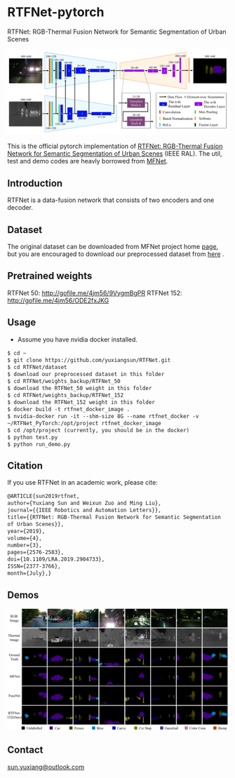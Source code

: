 # RTFNet-pytorch

RTFNet: RGB-Thermal Fusion Network for Semantic Segmentation of Urban Scenes

<img src="doc/network.png" width="900px"/>
 
This is the official pytorch implementation of [RTFNet: RGB-Thermal Fusion Network for Semantic Segmentation of Urban Scenes](http://eeyxsun.people.ust.hk/docs/RAL2019_rtfnet.pdf) (IEEE RAL). The util, test and demo codes are heavly borrowed from [MFNet](https://github.com/haqishen/MFNet-pytorch).
 
## Introduction

RTFNet is a data-fusion network that consists of two encoders and one decoder.
 
## Dataset
 
The original dataset can be downloaded from MFNet project home [page](https://www.mi.t.u-tokyo.ac.jp/static/projects/mil_multispectral/), but you are encouraged to download our preprocessed dataset from [here](http://gofile.me/4jm56/CfukComo1) .

## Pretrained weights

RTFNet 50: http://gofile.me/4jm56/9VygmBgPR
RTFNet 152: http://gofile.me/4jm56/ODE2fxJKG

## Usage

* Assume you have nvidia docker installed. 
```
$ cd ~ 
$ git clone https://github.com/yuxiangsun/RTFNet.git
$ cd RTFNet/dataset
$ download our preprocessed dataset in this folder
$ cd RTFNet/weights_backup/RTFNet_50
$ download the RTFNet_50 weight in this folder
$ cd RTFNet/weights_backup/RTFNet_152
$ download the RTFNet_152 weight in this folder
$ docker build -t rtfnet_docker_image .
$ nvidia-docker run -it --shm-size 8G --name rtfnet_docker -v ~/RTFNet_PyTorch:/opt/project rtfnet_docker_image
$ cd /opt/project (currently, you should be in the docker)
$ python test.py
$ python run_demo.py
```

## Citation

If you use RTFNet in an academic work, please cite:

```
@ARTICLE{sun2019rtfnet,
author={Yuxiang Sun and Weixun Zuo and Ming Liu}, 
journal={{IEEE Robotics and Automation Letters}}, 
title={{RTFNet: RGB-Thermal Fusion Network for Semantic Segmentation of Urban Scenes}}, 
year={2019}, 
volume={4}, 
number={3}, 
pages={2576-2583}, 
doi={10.1109/LRA.2019.2904733}, 
ISSN={2377-3766}, 
month={July},}
```

## Demos

<img src="doc/demo.png" width="900px"/>

## Contact
sun.yuxiang@outlook.com
